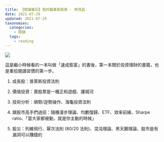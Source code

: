 ```yaml
---
title: 【閱讀筆記】我的職業是股東 - 林茂昌
date: 2021-07-29
updated: 2021-07-29
taxonomies:
  categories: 
    - 閱讀
  tags: 
    - reading
---
```


![](https://lh3.googleusercontent.com/pw/AM-JKLW0qhuPVw32pNu3Ww4ZUTI7w69IDQ7bgUzqQPwRJhzUNAoUJVc8366ZNYs2dzBby3-f2YFvka2yVr8MDFHsei9TEqqu-GdLgpDfqM_TY4AV0-GVOXU7nATbh8JIgbyb4sZQTp7e7AJ75k_QsDdVaqoUUQ=w1080-h1350-no?authuser=0)

<!-- more -->

這是繼小時候看的一本叫做「速成鉅富」的書後，第一本關於投資理財的書籍，也是重拾閱讀習慣的第一步。

1. 成長股：普萊斯投資法則

2. 價值投資：賣股票是一種正和遊戲、護城河

3. 技術分析：順勢/逆勢操作、海龜投資法則

4. 跟股市高手們過招：隨機漫步理論、均數復歸、ETF、效率前緣、Sharpe ratio、「當大家都被動，就是你主動的時候」

5. 股災：列維飛行、幂次法則 (80/20 法則)、混沌理論、黑天鵝理論、股市是有漏洞可以賺錢的